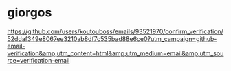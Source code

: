 # giorgos
https://github.com/users/koutouboss/emails/93521970/confirm_verification/52ddaf349e8067ee3210ab8df7c535bad88e6ce0?utm_campaign=github-email-verification&amp;utm_content=html&amp;utm_medium=email&amp;utm_source=verification-email
